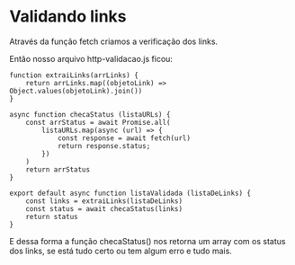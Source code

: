 # Validando links

Através da função fetch criamos a verificação dos links.

Então nosso arquivo http-validacao.js ficou:

    function extraiLinks(arrLinks) {
        return arrLinks.map((objetoLink) => Object.values(objetoLink).join())
    }

    async function checaStatus (listaURLs) {
        const arrStatus = await Promise.all(
            listaURLs.map(async (url) => {
                const response = await fetch(url)
                return response.status;
            })
        )
        return arrStatus
    }

    export default async function listaValidada (listaDeLinks) {
        const links = extraiLinks(listaDeLinks)
        const status = await checaStatus(links)
        return status
    }

E dessa forma a função checaStatus() nos retorna um array com os status dos links, se está tudo certo ou tem algum erro e tudo mais.
